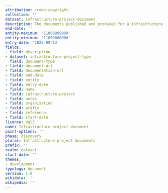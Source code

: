```yaml
---
attribution: crown-copyright
collection: ''
dataset: infrastructure-project-document
description: The documents published and produced for a infrastructure project
end-date: ''
entity-maximum: '11069999999'
entity-minimum: '11050000000'
entry-date: '2023-09-13'
fields:
- field: description
- dataset: infrastructure-project-type
  field: document-type
- field: document-url
- field: documentation-url
- field: end-date
- field: entity
- field: entry-date
- field: name
- field: infrastructure-project
- field: notes
- field: organisation
- field: prefix
- field: reference
- field: start-date
licence: ogl3
name: Infrastructure project document
paint-options: ''
phase: discovery
plural: Infrastructure project documents
prefix: ''
realm: dataset
start-date: ''
themes:
- development
typology: document
version: 1.0
wikidata: ''
wikipedia: ''
---
```

